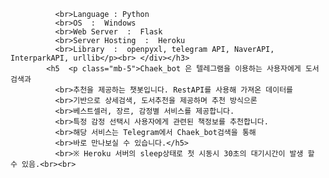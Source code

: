            
              <br>Language : Python
              <br>OS  :  Windows
              <br>Web Server  :  Flask
              <br>Server Hosting  :  Heroku
              <br>Library  :  openpyxl, telegram API, NaverAPI, InterparkAPI, urllib</p><br> </div></h3>
            <h5  <p class="mb-5">Chaek_bot 은 텔레그램을 이용하는 사용자에게 도서검색과
              <br>추천을 제공하는 챗봇입니다. RestAPI를 사용해 가져온 데이터를
              <br>기반으로 상세검색, 도서추천을 제공하며 추천 방식으론
              <br>베스트셀러, 장르, 감정별 서비스를 제공합니다.
              <br>특정 감정 선택시 사용자에게 관련된 책정보를 추천합니다.
              <br>해당 서비스는 Telegram에서 Chaek_bot검색을 통해
              <br>바로 만나보실 수 있습니다.</h5>
              <br>※ Heroku 서버의 sleep상태로 첫 시동시 30초의 대기시간이 발생 할 수 있음.<br><br>
